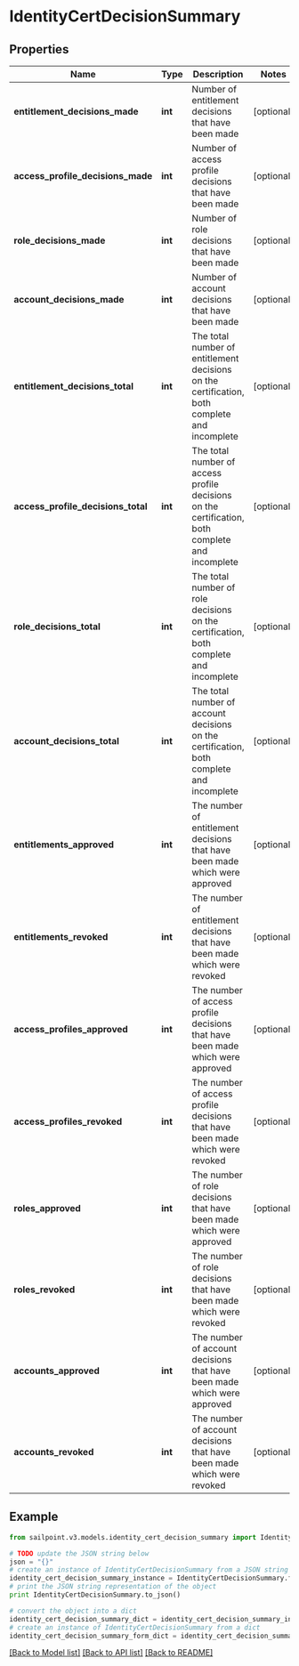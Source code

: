 # IdentityCertDecisionSummary


## Properties

Name | Type | Description | Notes
------------ | ------------- | ------------- | -------------
**entitlement_decisions_made** | **int** | Number of entitlement decisions that have been made | [optional] 
**access_profile_decisions_made** | **int** | Number of access profile decisions that have been made | [optional] 
**role_decisions_made** | **int** | Number of role decisions that have been made | [optional] 
**account_decisions_made** | **int** | Number of account decisions that have been made | [optional] 
**entitlement_decisions_total** | **int** | The total number of entitlement decisions on the certification, both complete and incomplete | [optional] 
**access_profile_decisions_total** | **int** | The total number of access profile decisions on the certification, both complete and incomplete | [optional] 
**role_decisions_total** | **int** | The total number of role decisions on the certification, both complete and incomplete | [optional] 
**account_decisions_total** | **int** | The total number of account decisions on the certification, both complete and incomplete | [optional] 
**entitlements_approved** | **int** | The number of entitlement decisions that have been made which were approved | [optional] 
**entitlements_revoked** | **int** | The number of entitlement decisions that have been made which were revoked | [optional] 
**access_profiles_approved** | **int** | The number of access profile decisions that have been made which were approved | [optional] 
**access_profiles_revoked** | **int** | The number of access profile decisions that have been made which were revoked | [optional] 
**roles_approved** | **int** | The number of role decisions that have been made which were approved | [optional] 
**roles_revoked** | **int** | The number of role decisions that have been made which were revoked | [optional] 
**accounts_approved** | **int** | The number of account decisions that have been made which were approved | [optional] 
**accounts_revoked** | **int** | The number of account decisions that have been made which were revoked | [optional] 

## Example

```python
from sailpoint.v3.models.identity_cert_decision_summary import IdentityCertDecisionSummary

# TODO update the JSON string below
json = "{}"
# create an instance of IdentityCertDecisionSummary from a JSON string
identity_cert_decision_summary_instance = IdentityCertDecisionSummary.from_json(json)
# print the JSON string representation of the object
print IdentityCertDecisionSummary.to_json()

# convert the object into a dict
identity_cert_decision_summary_dict = identity_cert_decision_summary_instance.to_dict()
# create an instance of IdentityCertDecisionSummary from a dict
identity_cert_decision_summary_form_dict = identity_cert_decision_summary.from_dict(identity_cert_decision_summary_dict)
```
[[Back to Model list]](../README.md#documentation-for-models) [[Back to API list]](../README.md#documentation-for-api-endpoints) [[Back to README]](../README.md)


